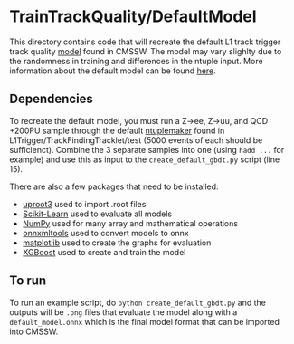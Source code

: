 # TrainTrackQuality/DefaultModel

This directory contains code that will recreate the default L1 track trigger track quality [model](https://github.com/cms-sw/cmssw/blob/master/L1Trigger/TrackTrigger/python/TrackQualityParams_cfi.py#L4) found in CMSSW. The model may vary slighlty due to the randomness in training and differences in the ntuple input. More information about the default model can be found [here](https://indico.cern.ch/event/974811/contributions/4104918/attachments/2144974/3615326/L1T_11_17_20.pdf).

## Dependencies

To recreate the default model, you must run a Z->ee, Z->uu, and QCD +200PU sample through the default [ntuplemaker](https://github.com/cms-sw/cmssw/blob/master/L1Trigger/TrackFindingTracklet/test/L1TrackNtupleMaker_cfg.py) found in L1Trigger/TrackFindingTracklet/test (5000 events of each should be sufficienct). Combine the 3 separate samples into one (using `hadd ...` for example) and use this as input to the `create_default_gbdt.py` script (line 15).

There are also a few packages that need to be installed:
- [uproot3](https://pypi.org/project/uproot3/) used to import .root files
- [Scikit-Learn](https://scikit-learn.org/stable/install.html) used to evaluate all models
- [NumPy](https://numpy.org/install/) used for many array and mathematical operations
- [onnxmltools](https://pypi.org/project/onnxmltools/1.0.0.0/) used to convert models to onnx
- [matplotlib](https://matplotlib.org/stable/users/installing.html) used to create the graphs for evaluation
- [XGBoost](https://xgboost.readthedocs.io/en/latest/) used to create and train the model

## To run

To run an example script, do `python create_default_gbdt.py` and the outputs will be `.png` files that evaluate the model along with a `default_model.onnx` which is the final model format that can be imported into CMSSW.
